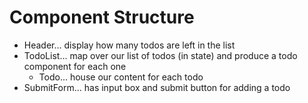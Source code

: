 # Component Structure

- Header... display how many todos are left in the list
- TodoList... map over our list of todos (in state) and produce a todo component for each one
  - Todo... house our content for each todo
- SubmitForm... has input box and submit button for adding a todo